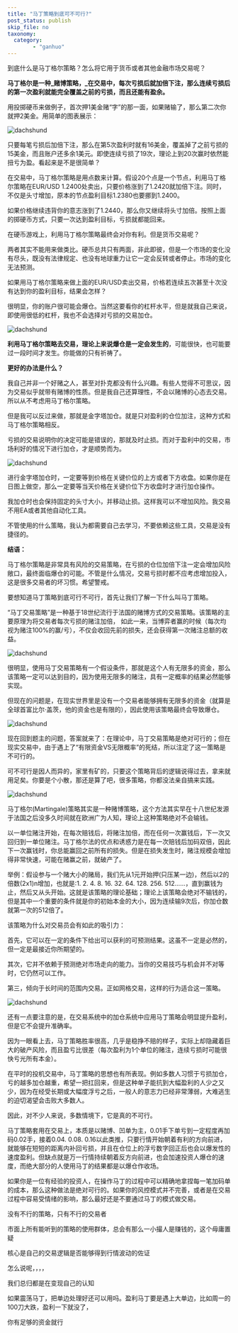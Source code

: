 ```yaml
---
title: "马丁策略到底可不可行?"
post_status: publish
skip_file: no
taxonomy:
  category:
        - "ganhuo"
---
```


到底什么是马丁格尔策略？怎么将它用于货币或者其他金融市场交易呢？

**马丁格尔是一种_赌博策略，_在交易中，每次亏损后就加倍下注，那么连续亏损后的第一次盈利就能完全覆盖之前的亏损，而且还能有盈余。**

用投掷硬币来做例子，首次押1美金赌“字”的那一面，如果赌输了，那么第二次你就押2美金。用简单的图表展示：

![dachshund](https://cdn.fendou.la/funstoutiao/2020/12/111258337.png "FAB5FC65-7BA6-4028-9DDE-3560285C999F.png")

只要每笔亏损后加倍下注，那么在第5次盈利时就有16美金，覆盖掉了之前亏损的15美金，而且账户还多余1美元。即使连续亏损了19次，理论上到20次赢时依然能扭亏为盈。看起来是不是很简单？

在交易中，马丁格尔策略是用点数来计算。假设20个点是一个节点，利用马丁格尔策略在EUR/USD 1.2400处卖出，只要价格涨到了1.2420就加倍下注。同时，不仅是头寸增加，原本的节点盈利目标1.2380也要挪到1.2400。

如果价格继续违背你的意志涨到了1.2440，那么你又继续将头寸加倍。按照上面的掷硬币方式，只要一次达到盈利目标，亏损就都能回来。

在硬币游戏上，利用马丁格尔策略最终会对你有利。但是货币交易呢？

两者其实不能用来做类比。硬币总共只有两面，非此即彼，但是一个市场的变化没有尽头，既没有法律规定、也没有地球重力让它一定会反转或者停止。市场的变化无法预测。

如果用马丁格尔策略来做上面的EUR/USD卖出交易，价格若连续五次甚至十次没有达到你的盈利目标，结果会怎样？

很明显，你的账户很可能会爆仓。当然这要看你的杠杆水平，但是就我自己来说，即使用很低的杠杆，我也不会选择对亏损的交易加仓。

![dachshund](https://cdn.fendou.la/funstoutiao/2020/12/111340039.png "F3929561-0553-45e6-A002-7CE5F20881DD.png")

**利用马丁格尔策略去交易，理论上来说爆仓是一定会发生的**，可能很快，也可能要过一段时间才发生。你能做的只有祈祷了。

**更好的办法是什么？**

我自己并非一个好赌之人，甚至对扑克都没有什么兴趣。有些人觉得不可思议，因为交易似乎就带有赌博的性质。但是我自己还算理性，不会以赌博的心态去交易。所以从不考虑用马丁格尔策略。

但是我可以反过来做，那就是金字塔加仓。就是只对盈利的仓位加注，这种方式和马丁格尔策略相反。

亏损的交易说明你的决定可能是错误的，那就及时止损。而对于盈利中的交易，市场利好的情况下进行加仓，才是顺势而为。

![dachshund](https://cdn.fendou.la/funstoutiao/2020/12/111355680.png "F9A0DB45-24B8-482c-B1DC-B159AD58C9A2.png")

进行金字塔加仓时，一定要等到价格在关键价位的上方或者下方收盘。如果你是在日图上做空，那么一定要等当天价格在关键价位下方收盘时才进行加仓操作。

我加仓时也会保持固定的头寸大小，并移动止损。这样我可以不增加风险。我交易不用EA或者其他自动化工具。

不管使用的什么策略，我认为都需要自己去学习，不要依赖这些工具，交易是没有捷径的。

**结语：**

马丁格尔策略是非常具有风险的交易策略，在亏损的仓位加倍下注一定会增加风险敞口，最终面临爆仓的可能。不管是什么情况，交易亏损时都不应考虑增加投入，这是很多交易者的坏习惯。希望警戒。

要想知道马丁策略到底可行不可行，首先让我们了解一下什么叫马丁策略。

“马丁交易策略”是一种基于18世纪流行于法国的赌博方式的交易策略。该策略的主要原理为将交易者每次亏损的赌注加倍， 如此一来，当博弈者赢的时候（每次均视为赌注100%的赢/亏），不仅会收回先前的损失，还会获得第一次赌注总额的收益。

![dachshund](https://cdn.fendou.la/funstoutiao/2020/12/135323982.png "1.1.png")

很明显，使用马丁交易策略有一个假设条件，那就是这个人有无限多的资金，那么该策略一定可以达到目的，因为使用无限多的赌注，具有一定概率的结果必然能够实现。

但现在的问题是，在现实世界里是没有一个交易者能够拥有无限多的资金（就算是全球首富比尔·盖茨，他的资金也是有限的），因此使用该策略最终会导致爆仓。

![dachshund](https://cdn.fendou.la/funstoutiao/2020/12/135336168.png "1.2.png")

现在回到题主的问题，答案就来了：在理论中，马丁交易策略是绝对可行的；但在现实交易中，由于遇上了“有限资金VS无限概率”的死结，所以注定了这一策略是不可行的。

可不可行是因人而异的，家里有矿的，只要这个策略背后的逻辑说得过去，拿来就用足矣。你要是个小散，那还是算了吧，很多策略，你都没法亲自搞来实践。

![dachshund](https://cdn.fendou.la/funstoutiao/2020/12/135354716.jpg "52.jpg")

马丁格尔(Martingale)策略其实是一种赌博策略，这个方法其实早在十八世纪发源于法国之后没多久时间就在欧洲广为人知，理论上这种策略绝对不会输钱。

以一单位赌注开始，在每次赔钱后，将赌注加倍，而在任何一次赢钱后，下一次又回归到一单位赌注。马丁格尔法的优点和诱惑力是在每一次赔钱后加码双倍，因此下一次赢钱时，你总能赢回之前所有的损失。但是在损失发生时，赌注规模会增加得非常快速，可能在赌赢之前，就破产了。

举例：假设参与一个赌大小的赌局，我们先从1元开始押(只压某一边)，然后以2的倍数(2x1)n增加，也就是:1. 2. 4. 8. 16. 32. 64. 128. 256. 512......，直到赢钱为止，然后又从头开始。这就是该策略的理论基础；理论上该策略会绝对不输钱的，但是其中一个重要的条件就是你的初始本金的大小，因为连续输9次后，你加仓数就第一次的512倍了。

该策略为什么对交易员会有如此的吸引力：

首先，它可以在一定的条件下给出可以获利的可预测结果。这虽不一定是必然的，但一定是最接近你所期望的。

其次，它并不依赖于预测绝对市场走向的能力。当你的交易技巧与机会并不对等时，它仍然可以工作。

第三，倾向于长时间的范围内交易。正如网格交易，这样的行为适合这一策略。

![dachshund](https://cdn.fendou.la/funstoutiao/2020/12/135338153.jpg "51.jpg")

还有一点要注意的是，在交易系统中的加仓系统中应用马丁策略会明显提升盈利，但是它不会提升准确率。

因为一眼看上去，马丁策略胜率很高，几乎是稳挣不赔的样子，实际上却隐藏着巨大的破产风险，而且盈亏比很差（每次盈利为1个单位的赌注，连续亏损时可能很快亏光所有本金）。

在平时的投机交易中，马丁策略的思想也有所表现。例如多数人习惯于亏损加仓，亏的越多加仓越重，希望一把扛回来，但是这种单子能抗到大幅盈利的人少之又少，因为在经受长期或大幅度浮亏之后，一般人的意志力已经非常薄弱，大难逃生的迫切渴望会击败大多数人。

因此，对不少人来说，多数情境下，它是真的不可行。

马丁策略套用在交易上，本质是以赌博、凹单为主，0.01手下单亏到一定程度再加码0.02手，接着0.04. 0.08. 0.16以此类推，只要行情开始朝着有利的方向前进，就能够在短短的距离内补回亏损，并且在仓位上的浮亏数字回正后也会以爆发性的速度盈利。但缺点就是万一行情持续朝着反方向前进，也会加速投资人爆仓的速度，而绝大部分的人使用马丁的结果都是以爆仓作收场。

如果你是一位有经验的投资人，在操作马丁的过程中可以精确地拿捏每一笔加码单的成本，那么这种做法是绝对可行的。如果你的风控模式并不完善，或者是在交易过程中容易受情绪的影响，那么最好还是不要通过马丁的模式做交易。

没有不行的策略，只有不行的交易者

市面上所有能听到的策略的使用群体，总会有那么一小撮人是赚钱的，这个毋庸置疑​

核心是自己的交易逻辑是否能够得到行情波动的佐证

怎么说呢，，，，

我们总归都是在变现自己的认知​

如果震荡马丁，把单边处理好还可以用吗。盈利马丁要是遇上大单边，比如周一的100刀大跌，盈利一下就没了，

你有足够的资金就行
